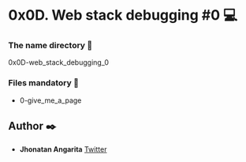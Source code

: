 # 0x0D. Web stack debugging #0 :computer:

### The name directory :file_folder:

0x0D-web_stack_debugging_0

### Files mandatory :page_facing_up:

* 0-give_me_a_page

## Author :black_nib:

* **Jhonatan Angarita**
  	     		[Twitter](https://twitter.com/Alejandro_Angar)